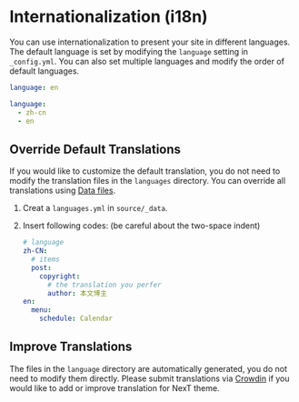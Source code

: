 # Internationalization (i18n)

You can use internationalization to present your site in different languages. The default language is set by modifying the `language` setting in `_config.yml`. You can also set multiple languages and modify the order of default languages.

```yaml
language: en
```

```yaml
language:
  - zh-cn
  - en
```

## Override Default Translations

If you would like to customize the default translation, you do not need to modify the translation files in the `languages` directory. You can override all translations using [Data files](https://hexo.io/docs/data-files).

1. Creat a `languages.yml` in `source/_data`.
2. Insert following codes: (be careful about the two-space indent)

    ```yaml
    # language
    zh-CN:
      # items
      post:
        copyright:
          # the translation you perfer
          author: 本文博主
    en:
      menu:
        schedule: Calendar
    ```

## Improve Translations

The files in the `language` directory are automatically generated, you do not need to modify them directly. Please submit translations via [Crowdin](https://crowdin.com/project/hexo-theme-next) if you would like to add or improve translation for NexT theme.
